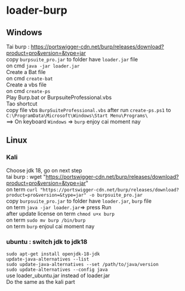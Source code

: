 # loader-burp
## Windows  
Tai burp : https://portswigger-cdn.net/burp/releases/download?product=pro&version=&type=jar  
copy `burpsuite_pro.jar` to folder have `loader.jar` file  
on cmd `java -jar loader.jar`  
Create a Bat file  
on cmd `create-bat`  
Create a vbs file  
on cmd `create-ps`  
Play Burp.bat or BurpsuiteProfessional.vbs  
Tao shortcut   
copy file vbs `BurpSuiteProfessional.vbs` after run `create-ps.ps1` to `C:\ProgramData\Microsoft\Windows\Start Menu\Programs\`  
==> On keyboard `Windows` => `burp` enjoy cai moment nay   
  
## Linux  
### Kali
Choose jdk 18, go on next step  
tai burp : wget "https://portswigger-cdn.net/burp/releases/download?product=pro&version=&type=jar"  
on term `curl "https://portswigger-cdn.net/burp/releases/download?product=pro&version=&type=jar" -o burpsuite_pro.jar`  
copy `burpsuite_pro.jar` to folder have `loader.jar`, `burp` file  
on term `java -jar loader.jar`=> press Run  
after update license
on term `chmod u+x burp`  
on term `sudo mv burp /bin/burp`  
on term `burp` enjoul cai moment nay  

### ubuntu :  switch jdk to jdk18  
`sudo apt-get install openjdk-18-jdk`    
`update-java-alternatives --list`  
`sudo update-java-alternatives --set /path/to/java/version`  
`sudo update-alternatives --config java`  
use loader_ubuntu.jar instead of loader.jar  
Do the same as the kali part
